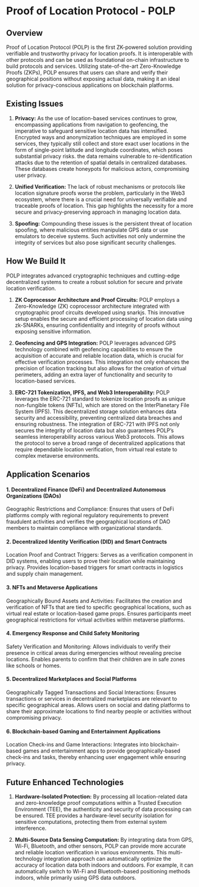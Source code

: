 # Proof of Location Protocol - POLP

## Overview

Proof of Location Protocol (POLP) is the first ZK-powered solution providing verifiable and trustworthy privacy for location proofs. It is interoperable with other protocols and can be used as foundational on-chain infrastructure to build protocols and services. Utilizing state-of-the-art Zero-Knowledge Proofs (ZKPs), POLP ensures that users can share and verify their geographical positions without exposing actual data, making it an ideal solution for privacy-conscious applications on blockchain platforms.

## Existing Issues

 1. **Privacy:** As the use of location-based services continues to grow, encompassing applications from navigation to geofencing, the imperative to safeguard sensitive location data has intensified. Encrypted ways and anonymization techniques are employed in some services, they typically still collect and store exact user locations in the form of single-point latitude and longitude coordinates, which poses substantial privacy risks. the data remains vulnerable to re-identification attacks due to the retention of spatial details in centralized databases. These databases create honeypots for malicious actors, compromising user privacy.

 2. **Unified Verification:** The lack of robust mechanisms or protocols like location signature proofs worse the problem, particularly in the Web3 ecosystem, where there is a crucial need for universally verifiable and traceable proofs of location. This gap highlights the necessity for a more secure and privacy-preserving approach in managing location data.

 3. **Spoofing:** Compounding these issues is the persistent threat of location spoofing, where malicious entities manipulate GPS data or use emulators to deceive systems. Such activities not only undermine the integrity of services but also pose significant security challenges.

## How We Build It

POLP integrates advanced cryptographic techniques and cutting-edge decentralized systems to create a robust solution for secure and private location verification.

 1. **ZK Coprocessor Architecture and Proof Circuits:** POLP employs a Zero-Knowledge (ZK) coprocessor architecture integrated with cryptographic proof circuits developed using snarkjs. This innovative setup enables the secure and efficient processing of location data using zk-SNARKs, ensuring confidentiality and integrity of proofs without exposing sensitive information.

2. **Geofencing and GPS Integration:** POLP leverages advanced GPS technology combined with geofencing capabilities to ensure the acquisition of accurate and reliable location data, which is crucial for effective verification processes. This integration not only enhances the precision of location tracking but also allows for the creation of virtual perimeters, adding an extra layer of functionality and security to location-based services.

 3. **ERC-721 Tokenization, IPFS, and Web3 Interoperability:** POLP leverages the ERC-721 standard to tokenize location proofs as unique non-fungible tokens (NFTs), which are stored on the InterPlanetary File System (IPFS). This decentralized storage solution enhances data security and accessibility, preventing centralized data breaches and ensuring robustness. The integration of ERC-721 with IPFS not only secures the integrity of location data but also guarantees POLP’s seamless interoperability across various Web3 protocols. This allows the protocol to serve a broad range of decentralized applications that require dependable location verification, from virtual real estate to complex metaverse environments.

## Application Scenarios

#### 1. Decentralized Finance (DeFi) and Decentralized Autonomous Organizations (DAOs)

Geographic Restrictions and Compliance: Ensures that users of DeFi platforms comply with regional regulatory requirements to prevent fraudulent activities and verifies the geographical locations of DAO members to maintain compliance with organizational standards.

#### 2. Decentralized Identity Verification (DID) and Smart Contracts

Location Proof and Contract Triggers: Serves as a verification component in DID systems, enabling users to prove their location while maintaining privacy. Provides location-based triggers for smart contracts in logistics and supply chain management.

#### 3. NFTs and Metaverse Applications

Geographically Bound Assets and Activities: Facilitates the creation and verification of NFTs that are tied to specific geographical locations, such as virtual real estate or location-based game props. Ensures participants meet geographical restrictions for virtual activities within metaverse platforms.

#### 4. Emergency Response and Child Safety Monitoring

Safety Verification and Monitoring: Allows individuals to verify their presence in critical areas during emergencies without revealing precise locations. Enables parents to confirm that their children are in safe zones like schools or homes.

#### 5. Decentralized Marketplaces and Social Platforms

Geographically Tagged Transactions and Social Interactions: Ensures transactions or services in decentralized marketplaces are relevant to specific geographical areas. Allows users on social and dating platforms to share their approximate locations to find nearby people or activities without compromising privacy.

#### 6. Blockchain-based Gaming and Entertainment Applications

Location Check-ins and Game Interactions: Integrates into blockchain-based games and entertainment apps to provide geographically-based check-ins and tasks, thereby enhancing user engagement while ensuring privacy.

## Future Enhanced Technologies

 1. **Hardware-Isolated Protection:** By processing all location-related data and zero-knowledge proof computations within a Trusted Execution Environment (TEE), the authenticity and security of data processing can be ensured. TEE provides a hardware-level security isolation for sensitive computations, protecting them from external system interference.

 2. **Multi-Source Data Sensing Computation:** By integrating data from GPS, Wi-Fi, Bluetooth, and other sensors, POLP can provide more accurate and reliable location verification in various environments. This multi-technology integration approach can automatically optimize the accuracy of location data both indoors and outdoors. For example, it can automatically switch to Wi-Fi and Bluetooth-based positioning methods indoors, while primarily using GPS data outdoors.
